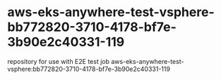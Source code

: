 # aws-eks-anywhere-test-vsphere-bb772820-3710-4178-bf7e-3b90e2c40331-119
repository for use with E2E test job aws-eks-anywhere-test-vsphere:bb772820-3710-4178-bf7e-3b90e2c40331-119
